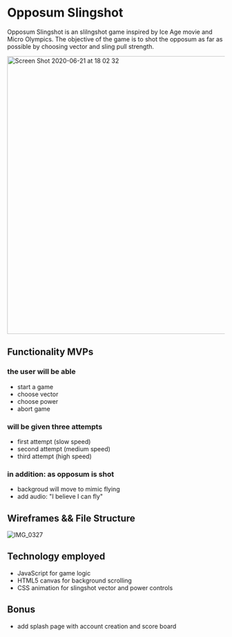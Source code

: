 # Opposum Slingshot

Opposum Slingshot is an slilngshot game inspired by Ice Age movie and Micro Olympics. The objective of the game is to shot the opposum as far as possible by choosing vector and sling pull strength.

<img width="644" alt="Screen Shot 2020-06-21 at 18 02 32" src="https://user-images.githubusercontent.com/59717705/85236192-9c583600-b3e9-11ea-8a98-94e1f393e351.png">

## Functionality MVPs

  ### the user will be able 
  - start a game 
  - choose vector
  - choose power
  - abort game
  
  ### will be given three attempts 
  - first attempt (slow speed)
  - second attempt (medium speed)
  - third attempt (high speed)
  
  ### in addition: as opposum is shot
  - backgroud will move to mimic flying 
  - add audio: "I believe I can fly"
  
## Wireframes && File Structure
  ![IMG_0327](https://user-images.githubusercontent.com/59717705/85239266-ea2c6880-b400-11ea-92b1-6b6923863ddd.JPG)



## Technology employed 
  - JavaScript for game logic
  - HTML5 canvas for background scrolling
  - CSS animation for slingshot vector and power controls
  
## Bonus 
  - add splash page with account creation and score board
  
  
 
